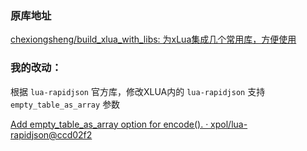 ### 原库地址

[chexiongsheng/build_xlua_with_libs: 为xLua集成几个常用库，方便使用](https://github.com/chexiongsheng/build_xlua_with_libs)

### 我的改动：

根据 `lua-rapidjson` 官方库，修改XLUA内的 `lua-rapidjson` 支持`empty_table_as_array` 参数

[Add empty_table_as_array option for encode(). · xpol/lua-rapidjson@ccd02f2](https://github.com/xpol/lua-rapidjson/commit/ccd02f2b50de11fa837cd8fa8c80d649b84da56c)

